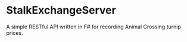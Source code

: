 # StalkExchangeServer
A simple RESTful API written in F# for recording Animal Crossing turnip prices. 
